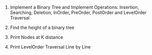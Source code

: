 1. Implement a Binary Tree and Implement Operations: Insertion, Searching, Deletion, InOrder, PreOrder, PostOrder and LevelOrder Traversal

2. Find the height of a binary tree

3. Print Nodes at K distance

4. Print LevelOrder Traversal Line by Line
